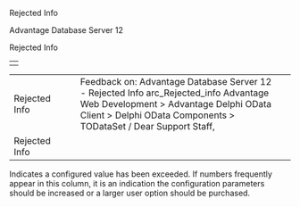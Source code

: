 Rejected Info




Advantage Database Server 12  

Rejected Info

|  |
| --- |
|  |

|  |  |  |  |  |
| --- | --- | --- | --- | --- |
| Rejected Info |  |  | Feedback on: Advantage Database Server 12 - Rejected Info arc\_Rejected\_info Advantage Web Development > Advantage Delphi OData Client > Delphi OData Components > TODataSet / Dear Support Staff, |  |
| Rejected Info |  |  |  |  |

Indicates a configured value has been exceeded. If numbers frequently appear in this column, it is an indication the configuration parameters should be increased or a larger user option should be purchased.